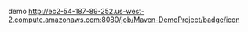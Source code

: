 demo
http://ec2-54-187-89-252.us-west-2.compute.amazonaws.com:8080/job/Maven-DemoProject/badge/icon

